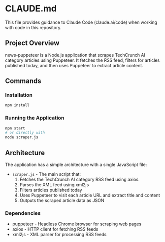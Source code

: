 # CLAUDE.md

This file provides guidance to Claude Code (claude.ai/code) when working with code in this repository.

## Project Overview

news-puppeteer is a Node.js application that scrapes TechCrunch AI category articles using Puppeteer. It fetches the RSS feed, filters for articles published today, and then uses Puppeteer to extract article content.

## Commands

### Installation
```bash
npm install
```

### Running the Application
```bash
npm start
# or directly with
node scraper.js
```

## Architecture

The application has a simple architecture with a single JavaScript file:

- `scraper.js` - The main script that:
  1. Fetches the TechCrunch AI category RSS feed using axios
  2. Parses the XML feed using xml2js
  3. Filters articles published today
  4. Uses Puppeteer to visit each article URL and extract title and content
  5. Outputs the scraped article data as JSON

### Dependencies
- puppeteer - Headless Chrome browser for scraping web pages
- axios - HTTP client for fetching RSS feeds
- xml2js - XML parser for processing RSS feeds